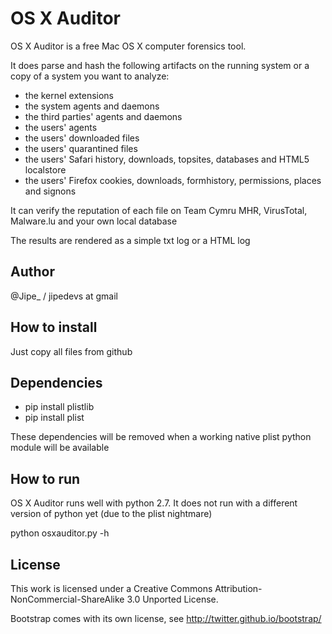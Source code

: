 
# OS X Auditor

OS X Auditor is a free Mac OS X computer forensics tool.

It does parse and hash the following artifacts on the running system or a copy of a system you want to analyze:
 * the kernel extensions
 * the system agents and daemons
 * the third parties' agents and daemons
 * the users' agents
 * the users' downloaded files
 * the users' quarantined files
 * the users' Safari history, downloads, topsites, databases and HTML5 localstore
 * the users' Firefox cookies, downloads, formhistory, permissions, places and  signons

It can verify the reputation of each file on Team Cymru MHR, VirusTotal, Malware.lu and your own local database

The results are rendered as a simple txt log or a HTML log

## Author

@Jipe_ / jipedevs at gmail


## How to install

Just copy all files from github

## Dependencies

 * pip install plistlib 
 * pip install plist

These dependencies will be removed when a working native plist python module will be available

## How to run

OS X Auditor runs well with python 2.7. It does not run with a different version of python yet (due to the plist nightmare)

python osxauditor.py -h

## License

This work is licensed under a Creative Commons Attribution-NonCommercial-ShareAlike 3.0 Unported License.

Bootstrap comes with its own license, see http://twitter.github.io/bootstrap/